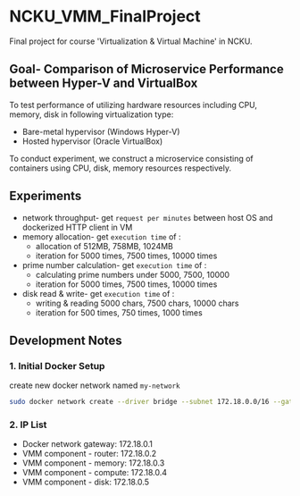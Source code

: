 # NCKU_VMM_FinalProject
Final project for course 'Virtualization & Virtual Machine' in NCKU.

## Goal- Comparison of Microservice Performance between Hyper-V and VirtualBox
To test performance of utilizing hardware resources including CPU, memory, disk in following virtualization type:
* Bare-metal hypervisor (Windows Hyper-V)
* Hosted hypervisor (Oracle VirtualBox)

To conduct experiment, we construct a microservice consisting of containers using CPU, disk, memory resources respectively.

## Experiments

* network throughput- get `request per minutes` between host OS and dockerized HTTP client in VM
* memory allocation- get `execution time` of :
    - allocation of 512MB, 758MB, 1024MB
    - iteration for 5000 times, 7500 times, 10000 times
* prime number calculation- get `execution time` of :
    - calculating prime numbers under 5000, 7500, 10000
    - iteration for 5000 times, 7500 times, 10000 times
* disk read & write- get `execution time` of :
    - writing & reading 5000 chars, 7500 chars, 10000 chars
    - iteration for 500 times, 750 times, 1000 times

## Development Notes


### 1. Initial Docker Setup

create new docker network named `my-network`
```bash
sudo docker network create --driver bridge --subnet 172.18.0.0/16 --gateway 172.18.0.1 my-network
```

### 2. IP List

* Docker network gateway: 172.18.0.1
* VMM component - router: 172.18.0.2
* VMM component - memory: 172.18.0.3
* VMM component - compute: 172.18.0.4
* VMM component - disk: 172.18.0.5
